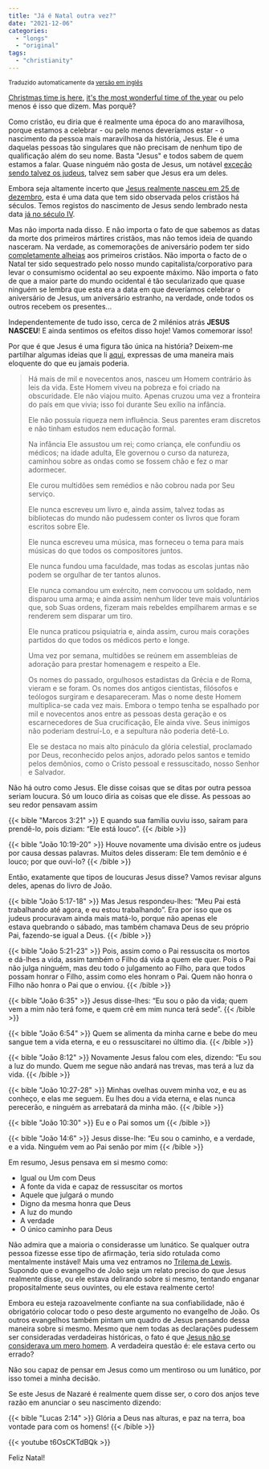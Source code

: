 ```yaml
---
title: "Já é Natal outra vez?"
date: "2021-12-06"
categories:
  - "longs"
  - "original"
tags:
  - "christianity"
---
```


<small>Traduzido automaticamente da [versão em inglês](https://blog.pitermarx.com/2021/12/is-it-christmas-again/)</small>

[Christmas time is here](https://open.spotify.com/track/299lFlaAsNQdgbIZNPmIA0?si=32931844c37a4807), [it's the most wonderful time of the year](https://open.spotify.com/track/5hslUAKq9I9CG2bAulFkHN?si=332ad834e00d48f3) ou pelo menos é isso que dizem. Mas porquê?

Como cristão, eu diria que é realmente uma época do ano maravilhosa, porque estamos a celebrar - ou pelo menos deveríamos estar - o nascimento da pessoa mais maravilhosa da história, Jesus. Ele é uma daquelas pessoas tão singulares que não precisam de nenhum tipo de qualificação além do seu nome. Basta "Jesus" e todos sabem de quem estamos a falar. Quase ninguém não gosta de Jesus, um notável [exceção sendo talvez os judeus](https://en.wikipedia.org/wiki/Judaism%27s_view_of_Jesus), talvez sem saber que Jesus era um deles.

Embora seja altamente incerto que [Jesus realmente nasceu em 25 de dezembro](https://en.wikipedia.org/wiki/Date_of_birth_of_Jesus), esta é uma data que tem sido observada pelos cristãos há séculos. Temos registos do nascimento de Jesus sendo lembrado nesta data [já no século IV](https://en.wikipedia.org/wiki/Chronograph_of_354).

Mas não importa nada disso. E não importa o fato de que sabemos as datas da morte dos primeiros mártires cristãos, mas não temos ideia de quando nasceram. Na verdade, as comemorações de aniversário podem ter sido [completamente alheias](http://www.perseus.tufts.edu/hopper/text?doc=Perseus%3Atext%3A1999.01.0216%3Abook%3D2%3Awhiston+section%3D26) aos primeiros cristãos.
Não importa o facto de o Natal ter sido sequestrado pelo nosso mundo capitalista/corporativo para levar o consumismo ocidental ao seu expoente máximo.
Não importa o fato de que a maior parte do mundo ocidental é tão secularizado que quase ninguém se lembra que esta era a data em que deveríamos celebrar o aniversário de Jesus, um aniversário estranho, na verdade, onde todos os outros recebem os presentes...

Independentemente de tudo isso, cerca de 2 milénios atrás **JESUS NASCEU**! E ainda sentimos os efeitos disso hoje! Vamos comemorar isso!

Por que é que Jesus é uma figura tão única na história? Deixem-me partilhar algumas ideias que li [aqui](https://www.challies.com/quotes/the-incomparable-christ/), expressas de uma maneira mais eloquente do que eu jamais poderia.

> Há mais de mil e novecentos anos, nasceu um Homem contrário às leis da vida. Este Homem viveu na pobreza e foi criado na obscuridade. Ele não viajou muito. Apenas cruzou uma vez a fronteira do país em que vivia; isso foi durante Seu exílio na infância.
>
> Ele não possuía riqueza nem influência. Seus parentes eram discretos e não tinham estudos nem educação formal.
>
> Na infância Ele assustou um rei; como criança, ele confundiu os médicos; na idade adulta, Ele governou o curso da natureza, caminhou sobre as ondas como se fossem chão e fez o mar adormecer.
>
> Ele curou multidões sem remédios e não cobrou nada por Seu serviço.
>
> Ele nunca escreveu um livro e, ainda assim, talvez todas as bibliotecas do mundo não pudessem conter os livros que foram escritos sobre Ele.
>
> Ele nunca escreveu uma música, mas forneceu o tema para mais músicas do que todos os compositores juntos.
>
> Ele nunca fundou uma faculdade, mas todas as escolas juntas não podem se orgulhar de ter tantos alunos.
>
> Ele nunca comandou um exército, nem convocou um soldado, nem disparou uma arma; e ainda assim nenhum líder teve mais voluntários que, sob Suas ordens, fizeram mais rebeldes empilharem armas e se renderem sem disparar um tiro.
>
> Ele nunca praticou psiquiatria e, ainda assim, curou mais corações partidos do que todos os médicos perto e longe.
>
> Uma vez por semana, multidões se reúnem em assembleias de adoração para prestar homenagem e respeito a Ele.
>
> Os nomes do passado, orgulhosos estadistas da Grécia e de Roma, vieram e se foram. Os nomes dos antigos cientistas, filósofos e teólogos surgiram e desapareceram. Mas o nome deste Homem multiplica-se cada vez mais. Embora o tempo tenha se espalhado por mil e novecentos anos entre as pessoas desta geração e os escarnecedores de Sua crucificação, Ele ainda vive. Seus inimigos não poderiam destruí-Lo, e a sepultura não poderia detê-Lo.
>
> Ele se destaca no mais alto pináculo da glória celestial, proclamado por Deus, reconhecido pelos anjos, adorado pelos santos e temido pelos demônios, como o Cristo pessoal e ressuscitado, nosso Senhor e Salvador.

Não há outro como Jesus. Ele disse coisas que se ditas por outra pessoa seriam loucura. Só um louco diria as coisas que ele disse. As pessoas ao seu redor pensavam assim

{{< bible "Marcos 3:21" >}}
E quando sua família ouviu isso, saíram para prendê-lo, pois diziam: “Ele está louco”.
{{< /bible >}}

{{< bible "João 10:19-20" >}}
Houve novamente uma divisão entre os judeus por causa dessas palavras. Muitos deles disseram: Ele tem demônio e é louco; por que ouvi-lo?
{{< /bible >}}

Então, exatamente que tipos de loucuras Jesus disse? Vamos revisar alguns deles, apenas do livro de João.

{{< bible "João 5:17-18" >}}
Mas Jesus respondeu-lhes: “Meu Pai está trabalhando até agora, e eu estou trabalhando”. Era por isso que os judeus procuravam ainda mais matá-lo, porque não apenas ele estava quebrando o sábado, mas também chamava Deus de seu próprio Pai, fazendo-se igual a Deus.
{{< /bible >}}

{{< bible "João 5:21-23" >}}
Pois, assim como o Pai ressuscita os mortos e dá-lhes a vida, assim também o Filho dá vida a quem ele quer. Pois o Pai não julga ninguém, mas deu todo o julgamento ao Filho, para que todos possam honrar o Filho, assim como eles honram o Pai. Quem não honra o Filho não honra o Pai que o enviou.
{{< /bible >}}

{{< bible "João 6:35" >}}
Jesus disse-lhes: “Eu sou o pão da vida; quem vem a mim não terá fome, e quem crê em mim nunca terá sede”.
{{< /bible >}}

{{< bible "João 6:54" >}}
Quem se alimenta da minha carne e bebe do meu sangue tem a vida eterna, e eu o ressuscitarei no último dia.
{{< /bible >}}

{{< bible "João 8:12" >}}
Novamente Jesus falou com eles, dizendo: “Eu sou a luz do mundo. Quem me segue não andará nas trevas, mas terá a luz da vida.
{{< /bible >}}

{{< bible "João 10:27-28" >}}
Minhas ovelhas ouvem minha voz, e eu as conheço, e elas me seguem. Eu lhes dou a vida eterna, e elas nunca perecerão, e ninguém as arrebatará da minha mão.
{{< /bible >}}

{{< bible "João 10:30" >}}
Eu e o Pai somos um
{{< /bible >}}

{{< bible "João 14:6" >}}
Jesus disse-lhe: “Eu sou o caminho, e a verdade, e a vida. Ninguém vem ao Pai senão por mim
{{< /bible >}}

Em resumo, Jesus pensava em si mesmo como:

- Igual ou Um com Deus
- A fonte da vida e capaz de ressuscitar os mortos
- Aquele que julgará o mundo
- Digno da mesma honra que Deus
- A luz do mundo
- A verdade
- O único caminho para Deus

Não admira que a maioria o considerasse um lunático. Se qualquer outra pessoa fizesse esse tipo de afirmação, teria sido rotulada como mentalmente instável! Mais uma vez entramos no [Trilema de Lewis](https://en.wikipedia.org/wiki/Lewis%27s_trilemma). Supondo que o evangelho de João seja um relato preciso do que Jesus realmente disse, ou ele estava delirando sobre si mesmo, tentando enganar propositalmente seus ouvintes, ou ele estava realmente certo!

Embora eu esteja razoavelmente confiante na sua confiabilidade, não é obrigatório colocar todo o peso deste argumento no evangelho de João. Os outros evangelhos também pintam um quadro de Jesus pensando dessa maneira sobre si mesmo. Mesmo que nem todas as declarações pudessem ser consideradas verdadeiras históricas, o fato é que [Jesus não se considerava um mero homem](/pt/2023/09/a-divindade-de-cristo/). A verdadeira questão é: ele estava certo ou errado?

Não sou capaz de pensar em Jesus como um mentiroso ou um lunático, por isso tomei a minha decisão.

Se este Jesus de Nazaré é realmente quem disse ser, o coro dos anjos teve razão em anunciar o seu nascimento dizendo:

{{< bible "Lucas 2:14" >}}
Glória a Deus nas alturas, e paz na terra, boa vontade para com os homens!
{{< /bible >}}

{{< youtube t6OsCKTdBQk >}}

Feliz Natal!